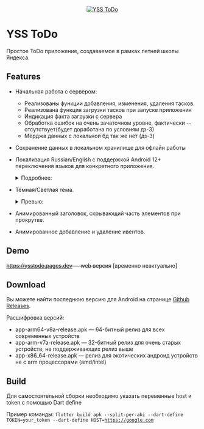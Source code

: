 <a href="https://ysstodo.pages.dev">
  <p align="center">
    <picture>
      <img alt="YSS ToDo" src="https://i.ibb.co/RjKTd6d/yss-Banner.png">
    </picture>
  </p>
</a>

# YSS ToDo

Простое ToDo приложение, создаваемое в рамках летней школы Яндекса.

## Features

* Начальная работа с сервером:
   * Реализованы функции добавления, изменения, удаления тасков.
   * Реализована функция загрузки тасков при запуске приложения
   * Индикация факта загрузки с сервера
   * Обработка ошибок на очень зачаточном уровне, фактически -- отсутствует(будет доработана по условиям дз-3)
   * Мерджа данных с локальной бд так же нет (дз-3)

* Сохранение данных в локальном хранилище для офлайн работы
* Локализация Russian/English с поддержкой Android 12+ переключения языков для конкретного приложения.
   <details> 

   <summary>Подробнее:</summary>


   <img src="https://github.com/TheLastFlame/yss_todo/assets/131446187/21c66de6-65f2-42f9-ab87-4f41e99c6483" width="200" /> <img src="https://github.com/TheLastFlame/yss_todo/assets/131446187/0cce6f17-b0d8-4243-be9f-ecb221762607" width="200" /> <img src="https://github.com/TheLastFlame/yss_todo/assets/131446187/df795503-928e-47d9-8dd3-d6eb4c2c642c" width="200" />
   </details>


* Тёмная/Светлая тема.
   <details>
     <summary>Превью:</summary>
 
     Dark                       |  Light
     :-------------------------:|:-------------------------:
     ![](https://github.com/TheLastFlame/yss_todo/assets/131446187/1f8cce3b-0535-44e3-9fe0-afbef05cc569)  |  ![](https://github.com/TheLastFlame/yss_todo/assets/131446187/9f73eb15-1bcb-4ebb-8b84-a241a139b022)
 
    </details>


* Анимированный заголовок, скрывающий часть элементов при прокрутке.
* Анимированное добавление и удаление ивентов.

## Demo

<s>https://ysstodo.pages.dev — web версия</s> [временно неактуально]

## Download
Вы можете найти последнюю версию для Android на странице [Github Releases](https://github.com/TheLastFlame/yss_todo/releases).


Расшифровка версий:
 * app-arm64-v8a-release.apk — 64-битный релиз для всех современных устройств
 * app-arm-v7a-release.apk — 32-битный релиз для очень старых устройств, не поддерживающих релиз выше
 * app-x86_64-release.apk — релиз для экотических андроид устройств не с arm процессорами (amd/intel)

## Build
Для самостоятельной сборки необходимо указать переменные host и token с помощью Dart define

Пример команды: <code>flutter build apk --split-per-abi --dart-define TOKEN=your_token --dart-define HOST=https://google.com</code>